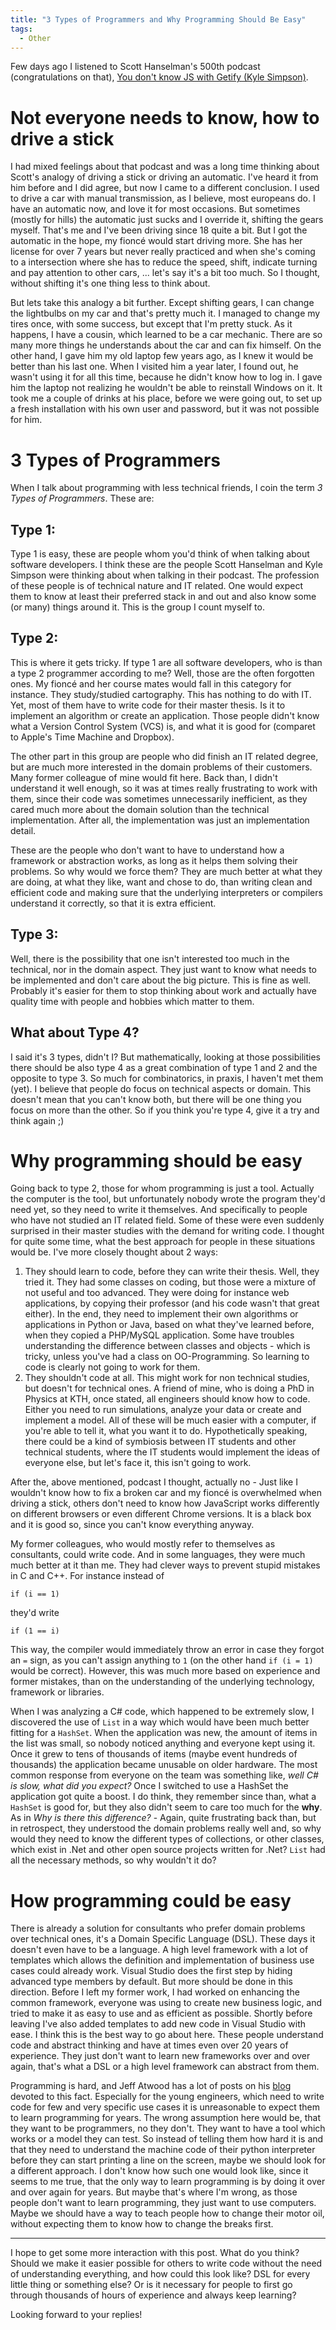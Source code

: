 ```yaml
---
title: "3 Types of Programmers and Why Programming Should Be Easy"
tags:
  - Other
---
```


Few days ago I listened to Scott Hanselman's 500th podcast (congratulations on that), [You don't know JS with Getify (Kyle Simpson)](http://hanselminutes.com/500/you-dont-know-js-with-getify-kyle-simpson).

# Not everyone needs to know, how to drive a stick

I had mixed feelings about that podcast and was a long time thinking about Scott's analogy of driving a stick or driving an automatic. I've heard it from him before and I did agree, but now I came to a different conclusion. I used to drive a car with manual transmission, as I believe, most europeans do. I have an automatic now, and love it for most occasions. But sometimes (mostly for hills) the automatic just sucks and I override it, shifting the gears myself. That's me and I've been driving since 18 quite a bit. But I got the automatic in the hope, my fioncé would start driving more. She has her license for over 7 years but never really practiced and when she's coming to a intersection where she has to reduce the speed, shift, indicate turning and pay attention to other cars, ... let's say it's a bit too much. So I thought, without shifting it's one thing less to think about.

But lets take this analogy a bit further. Except shifting gears, I can change the lightbulbs on my car and that's pretty much it. I managed to change my tires once, with some success, but except that I'm pretty stuck. As it happens, I have a cousin, which learned to be a car mechanic. There are so many more things he understands about the car and can fix himself. On the other hand, I gave him my old laptop few years ago, as I knew it would be better than his last one. When I visited him a year later, I found out, he wasn't using it for all this time, because he didn't know how to log in. I gave him the laptop not realizing he wouldn't be able to reinstall Windows on it. It took me a couple of drinks at his place, before we were going out, to set up a fresh installation with his own user and password, but it was not possible for him.

# 3 Types of Programmers

When I talk about programming with less technical friends, I coin the term *3 Types of Programmers*. These are:

## Type 1:

Type 1 is easy, these are people whom you'd think of when talking about software developers. I think these are the people Scott Hanselman and Kyle Simpson were thinking about when talking in their podcast. The profession of these people is of technical nature and IT related. One would expect them to know at least their preferred stack in and out and also know some (or many) things around it. This is the group I count myself to.

## Type 2:

This is where it gets tricky. If type 1 are all software developers, who is than a type 2 programmer according to me? Well, those are the often forgotten ones. My fioncé and her course mates would fall in this category for instance. They study/studied cartography. This has nothing to do with IT. Yet, most of them have to write code for their master thesis. Is it to implement an algorithm or create an application. Those people didn't know what a Version Control System (VCS) is, and what it is good for (comparet to Apple's Time Machine and Dropbox).

The other part in this group are people who did finish an IT related degree, but are much more interested in the domain problems of their customers. Many former colleague of mine would fit here. Back than, I didn't understand it well enough, so it was at times really frustrating to work with them, since their code was sometimes unnecessarily inefficient, as they cared much more about the domain solution than the technical implementation. After all, the implementation was just an implementation detail.

These are the people who don't want to have to understand how a framework or abstraction works, as long as it helps them solving their problems. So why would we force them? They are much better at what they are doing, at what they like, want and chose to do, than writing clean and efficient code and making sure that the underlying interpreters or compilers understand it correctly, so that it is extra efficient.

## Type 3:

Well, there is the possibility that one isn't interested too much in the technical, nor in the domain aspect. They just want to know what needs to be implemented and don't care about the big picture. This is fine as well. Probably it's easier for them to stop thinking about work and actually have quality time with people and hobbies which matter to them.

## What about Type 4?

I said it's 3 types, didn't I? But mathematically, looking at those possibilities there should be also type 4 as a great combination of type 1 and 2 and the opposite to type 3. So much for combinatorics, in praxis, I haven't met them (yet). I believe that people do focus on technical aspects or domain. This doesn't mean that you can't know both, but there will be one thing you focus on more than the other. So if you think you're type 4, give it a try and think again ;)

# Why programming should be easy

Going back to type 2, those for whom programming is just a tool. Actually the computer is the tool, but unfortunately nobody wrote the program they'd need yet, so they need to write it themselves. And specifically to people who have not studied an IT related field. Some of these were even suddenly surprised in their master studies with the demand for writing code. I thought for quite some time, what the best approach for people in these situations would be. I've more closely thought about 2 ways:

1. They should learn to code, before they can write their thesis. Well, they tried it. They had some classes on coding, but those were a mixture of not useful and too advanced. They were doing for instance web applications, by copying their professor (and his code wasn't that great either). In the end, they need to implement their own algorithms or applications in Python or Java, based on what they've learned before, when they copied a PHP/MySQL application. Some have troubles understanding the difference between classes and objects - which is tricky, unless you've had a class on OO-Programming. So learning to code is clearly not going to work for them.
2. They shouldn't code at all. This might work for non technical studies, but doesn't for technical ones. A friend of mine, who is doing a PhD in Physics at KTH, once stated, all engineers should know how to code. Either you need to run simulations, analyze your data or create and implement a model. All of these will be much easier with a computer, if you're able to tell it, what you want it to do. Hypothetically speaking, there could be a kind of symbiosis between IT students and other technical students, where the IT students would implement the ideas of everyone else, but let's face it, this isn't going to work.

After the, above mentioned, podcast I thought, actually no - Just like I wouldn't know how to fix a broken car and my fioncé is overwhelmed when driving a stick, others don't need to know how JavaScript works differently on different browsers or even different Chrome versions. It is a black box and it is good so, since you can't know everything anyway.

My former colleagues, who would mostly refer to themselves as consultants, could write code. And in some languages, they were much much better at it than me. They had clever ways to prevent stupid mistakes in C and C++. For instance instead of

    if (i == 1)

they'd write

    if (1 == i)

This way, the compiler would immediately throw an error in case they forgot an `=` sign, as you can't assign anything to `1` (on the other hand `if (i = 1)` would be correct). However, this was much more based on experience and former mistakes, than on the understanding of the underlying technology, framework or libraries.

When I was analyzing a C# code, which happened to be extremely slow, I discovered the use of `List` in a way which would have been much better fitting for a `HashSet`. When the application was new, the amount of items in the list was small, so nobody noticed anything and everyone kept using it. Once it grew to tens of thousands of items (maybe event hundreds of thousands) the application became unusable on older hardware. The most common response from everyone on the team was something like, *well C# is slow, what did you expect?* Once I switched to use a HashSet the application got quite a boost. I do think, they remember since than, what a `HashSet` is good for, but they also didn't seem to care too much for the **why**. As in *Why is there this difference?* - Again, quite frustrating back than, but in retrospect, they understood the domain problems really well and, so why would they need to know the different types of collections, or other classes, which exist in .Net and other open source projects written for .Net? `List` had all the necessary methods, so why wouldn't it do?

# How programming could be easy

There is already a solution for consultants who prefer domain problems over technical ones, it's a Domain Specific Language (DSL). These days it doesn't even have to be a language. A high level framework with a lot of templates which allows the definition and implementation of business use cases could already work. Visual Studio does the first step by hiding advanced type members by default. But more should be done in this direction. Before I left my former work, I had worked on enhancing the common framework, everyone was using to create new business logic, and tried to make it as easy to use and as efficient as possible. Shortly before leaving I've also added templates to add new code in Visual Studio with ease. I think this is the best way to go about here. These people understand code and abstract thinking and have at times even over 20 years of experience. They just don't want to learn new frameworks over and over again, that's what a DSL or a high level framework can abstract from them.

Programming is hard, and Jeff Atwood has a lot of posts on his [blog](http://blog.codinghorror.com/) devoted to this fact. Especially for the young engineers, which need to write code for few and very specific use cases it is unreasonable to expect them to learn programming for years. The wrong assumption here would be, that they want to be programmers, no they don't. They want to have a tool which works or a model they can test. So instead of telling them how hard it is and that they need to understand the machine code of their python interpreter before they can start printing a line on the screen, maybe we should look for a different approach. I don't know how such one would look like, since it seems to me true, that the only way to learn programming is by doing it over and over again for years. But maybe that's where I'm wrong, as those people don't want to learn programming, they just want to use computers. Maybe we should have a way to teach people how to change their motor oil, without expecting them to know how to change the breaks first.

------

I hope to get some more interaction with this post. What do you think? Should we make it easier possible for others to write code without the need of understanding everything, and how could this look like? DSL for every little thing or something else? Or is it necessary for people to first go through thousands of hours of experience and always keep learning?

Looking forward to your replies!
